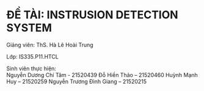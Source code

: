 # ĐỀ TÀI:  INSTRUSION DETECTION SYSTEM 

Giảng viên: ThS. Hà Lê Hoài Trung 

Lớp: IS335.P11.HTCL 

Sinh viên thực hiện:  
Nguyễn Dương Chí Tâm - 21520439 
Đỗ Hiền Thảo – 21520460 
Huỳnh Mạnh Huy – 21520259 
Nguyễn Trương Đình Giang – 21520215 

